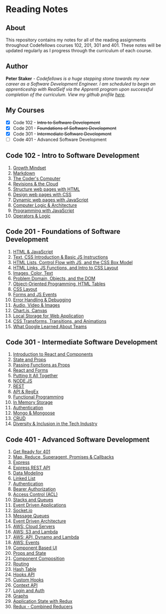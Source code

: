 # **Reading Notes**

## About

This repository contains my notes for all of the reading assignments throughout Codefellows courses 102, 201, 301 and 401. These notes will be updated regularly as I progress through the curriculum of each course.

## Author

**Peter Staker** -
*Codefellows is a huge stepping stone towards my new career as a Software Development Engineer. I am scheduled to begin an apprenticeship with RealSelf via the Apprenti program upon successful completion of the curriculum. View my github profile [here](https://github.com/peterjast).*

## My Courses

- [x]  Code 102 - ~~Intro to Software Development~~
- [x]  Code 201 - ~~Foundations of Software Development~~
- [x]  Code 301 - ~~Intermediate Software Development~~
- [ ]  Code 401 - Advanced Software Development

## **Code 102 - Intro to Software Development**

1. [Growth Mindset](code-102/growthmindset.md)
1. [Markdown](code-102/class01.md)
1. [The Coder's Computer](code-102/class02.md)
1. [Revisions & the Cloud](code-12/class03.md)
1. [Structure web pages with HTML](code-102/class04.md)
1. [Design web pages with CSS](code-102/class05.md)
1. [Dynamic web pages with JavaScript](code-102/class06a.md)
1. [Computer Logic & Architecture](code-102/class06b.md)
1. [Programming with JavaScript](code-102/class07.md)
1. [Operators & Logic](code-102/class08.md)

## **Code 201 - Foundations of Software Development**

1. [HTML & JavaScript](code-201/class-01.md)
1. [Text, CSS Introduction & Basic JS Instructions](code-201/class-02.md)
1. [HTML Lists, Control Flow with JS, and the CSS Box Model](code-201/class-03.md)
1. [HTML Links, JS Functions, and Intro to CSS Layout](code-201/class-04.md)
1. [Images, Color, Text](code-201/class-05.md)
1. [Problem Domain, Objects, and the DOM](code-201/class-06.md)
1. [Object-Oriented Programming, HTML Tables](code-201/class-07.md)
1. [CSS Layout](code-201/class-08.md)
1. [Forms and JS Events](code-201/class-09.md)
1. [Error Handling & Debugging](code-201/class-10.md)
1. [Audio, Video & Images](code-201/class-11.md)
1. [Chart.js, Canvas](code-201/class-12.md)
1. [Local Storage for Web Application](code-201/class-13.md)
1. [CSS Transforms, Transitions, and Animations](code-201/class-14a.md)
1. [What Google Learned About Teams](code-201/class-14b.md)

## **Code 301 - Intermediate Software Development**

1. [Introduction to React and Components](code-301/class-01.md)
1. [State and Props](code-301/class-02.md)
1. [Passing Functions as Props](code-301/class-03.md)
1. [React and Forms](code-301/class-04.md)
1. [Putting It All Together](code-301/class-05.md)
1. [NODE.JS](code-301/class-06.md)
1. [REST](code-301/class-07.md)
1. [API & RegEx](code-301/class-08.md)
1. [Functional Programming](code-301/class-09.md)
1. [In Memory Storage](code-301/class-10.md)
1. [Authentication](code-301/class-11.md)
1. [Mongo & Mongoose](code-301/class-12.md)
1. [CRUD](code-301/class-13.md)
1. [Diversity & Inclusion in the Tech Industry](code-301/class-15.md)

## **Code 401 - Advanced Software Development**

1. [Get Ready for 401](code-401/prework.md)
1. [Map, Reduce, Superagent, Promises & Callbacks](code-401/class-01.md)
1. [Express](code-401/class-02.md)
1. [Express REST API](code-401/class-03.md)
1. [Data Modeling](code-401/class-04.md)
1. [Linked List](code-401/class-05.md)
1. [Authentication](code-401/class-06.md)
1. [Bearer Authorization](code-401/class-07.md)
1. [Access Control (ACL)](code-401/class-08.md)
1. [Stacks and Queues](code-401/class-09.md)
1. [Event Driven Applications](code-401/class-11.md)
1. [Socket.io](code-401/class-12.md)
1. [Message Queues](code-401/class-13.md)
1. [Event Driven Architecture](code-401/class-14.md)
1. [AWS: Cloud Servers](code-401/class-16.md)
1. [AWS: S3 and Lambda](code-401/class-17.md)
1. [AWS: API, Dynamo and Lambda](code-401/class-18.md)
1. [AWS: Events](code-401/class-19.md)
1. [Component Based UI](code-401/class-26.md)
1. [Props and State](code-401/class-27.md)
1. [Component Composition](code-401/class-28.md)
1. [Routing](code-401/class-29.md)
1. [Hash Table](code-401/class-30.md)
1. [Hooks API](code-401/class-31.md)
1. [Custom Hooks](code-401/class-32.md)
1. [Context API](code-401/class-33.md)
1. [Login and Auth](code-401/class-34.md)
1. [Graphs](code-401/graphs.md)
1. [Application State with Redux](code-401/class-36.md)
1. [Redux - Combined Reducers](code-401/class-37.md)
